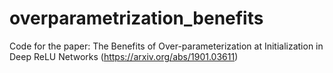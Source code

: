 # overparametrization_benefits
Code for the paper: The Benefits of Over-parameterization at Initialization in Deep ReLU Networks (https://arxiv.org/abs/1901.03611)
